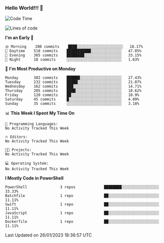### Hello World!!! 👋

<!--
**kekotek/kekotek** is a ✨ _special_ ✨ repository because its `README.md` (this file) appears on your GitHub profile.

Here are some ideas to get you started:

- 🔭 I’m currently working on ...
- 🌱 I’m currently learning ...
- 👯 I’m looking to collaborate on ...
- 🤔 I’m looking for help with ...
- 💬 Ask me about ...
- 📫 How to reach me: ...
- 😄 Pronouns: ...
- ⚡ Fun fact: ...
-->

<!--START_SECTION:waka-->
![Code Time](http://img.shields.io/badge/Code%20Time-361%20hrs%2013%20mins-blue)

![Lines of code](https://img.shields.io/badge/From%20Hello%20World%20I%27ve%20Written-20%20Thousand%20lines%20of%20code-blue)

**I'm an Early 🐤** 

```text
🌞 Morning    200 commits    ████░░░░░░░░░░░░░░░░░░░░░   18.17% 
🌆 Daytime    518 commits    ███████████░░░░░░░░░░░░░░   47.05% 
🌃 Evening    365 commits    ████████░░░░░░░░░░░░░░░░░   33.15% 
🌙 Night      18 commits     ░░░░░░░░░░░░░░░░░░░░░░░░░   1.63%

```
📅 **I'm Most Productive on Monday** 

```text
Monday       302 commits    ██████░░░░░░░░░░░░░░░░░░░   27.43% 
Tuesday      232 commits    █████░░░░░░░░░░░░░░░░░░░░   21.07% 
Wednesday    162 commits    ███░░░░░░░░░░░░░░░░░░░░░░   14.71% 
Thursday     205 commits    ████░░░░░░░░░░░░░░░░░░░░░   18.62% 
Friday       120 commits    ██░░░░░░░░░░░░░░░░░░░░░░░   10.9% 
Saturday     45 commits     █░░░░░░░░░░░░░░░░░░░░░░░░   4.09% 
Sunday       35 commits     ░░░░░░░░░░░░░░░░░░░░░░░░░   3.18%

```


📊 **This Week I Spent My Time On** 

```text
💬 Programming Languages: 
No Activity Tracked This Week

🔥 Editors: 
No Activity Tracked This Week

🐱‍💻 Projects: 
No Activity Tracked This Week

💻 Operating System: 
No Activity Tracked This Week

```

**I Mostly Code in PowerShell** 

```text
PowerShell               3 repos             ████████░░░░░░░░░░░░░░░░░   33.33% 
Batchfile                1 repo              ██░░░░░░░░░░░░░░░░░░░░░░░   11.11% 
Swift                    1 repo              ██░░░░░░░░░░░░░░░░░░░░░░░   11.11% 
JavaScript               1 repo              ██░░░░░░░░░░░░░░░░░░░░░░░   11.11% 
Dockerfile               1 repo              ██░░░░░░░░░░░░░░░░░░░░░░░   11.11%

```



 Last Updated on 26/01/2023 18:36:57 UTC
<!--END_SECTION:waka-->
